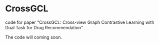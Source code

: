 # CrossGCL
code for paper "CrossGCL: Cross-view Graph Contrastive Learning with Dual Task for Drug Recommendation"

The code will coming soon.
